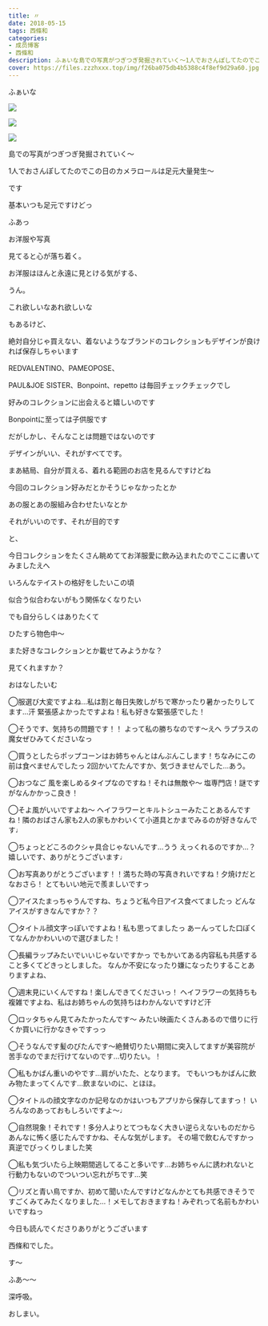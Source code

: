 ```yaml
---
title: 〃
date: 2018-05-15
tags: 西條和
categories: 
- 成员博客
- 西條和
description: ふぁいな島での写真がつぎつぎ発掘されていく〜1人でおさんぽしてたのでこの日のカメラロールは足元大量発生〜...
cover: https://files.zzzhxxx.top/img/f26ba075db4b5388c4f8ef9d29a60.jpg 
---
```





ふぁいな






![](https://files.zzzhxxx.top/img/f26ba075db4b5388c4f8ef9d29a60.jpg)










![](https://files.zzzhxxx.top/img/f26ba075db4b5388c4f8ef9d29a60-01.jpg)













![](https://files.zzzhxxx.top/img/f26ba075db4b5388c4f8ef9d29a60-02.jpg)











島での写真がつぎつぎ発掘されていく〜










1人でおさんぽしてたのでこの日のカメラロールは足元大量発生〜








です








基本いつも足元ですけどっ









ふあっ









お洋服や写真










見てると心が落ち着く。










お洋服はほんと永遠に見とける気がする、







うん。










これ欲しいなあれ欲しいな








もあるけど、











絶対自分じゃ買えない、着ないようなブランドのコレクションもデザインが良ければ保存しちゃいます













REDVALENTINO、PAMEOPOSE、

PAUL&JOE SISTER、Bonpoint、repetto は毎回チェックチェックでし









好みのコレクションに出会えると嬉しいのです













Bonpointに至っては子供服です












だがしかし、そんなことは問題ではないのです












デザインがいい、それがすべてです。











まあ結局、自分が買える、着れる範囲のお店を見るんですけどね











今回のコレクション好みだとかそうじゃなかったとか









あの服とあの服組み合わせたいなとか










それがいいのです、それが目的です













と、











今日コレクションをたくさん眺めててお洋服愛に飲み込まれたのでここに書いてみましたえへ
















いろんなテイストの格好をしたいこの頃













似合う似合わないがもう関係なくなりたい










でも自分らしくはありたくて










ひたすら物色中〜











また好きなコレクションとか載せてみようかな？










見てくれますか？
















おはなしたいむ



◯服選び大変ですよね…私は割と毎日失敗しがちで寒かったり暑かったりしてます…汗
緊張感よかったですよね！私も好きな緊張感でした！



◯そうです、気持ちの問題です！！
よって私の勝ちなのです〜えへ
ラプラスの魔女ぜひみてくださいなっ



◯買うとしたらポップコーンはお姉ちゃんとはんぶんこします！ちなみにこの前は食べませんでしたっ
2回かいてたんですか、気づきませんでした…あう。






◯おつなご
風を楽しめるタイプなのですね！それは無敵や〜
塩専門店！謎ですがなんかかっこ良き！



◯そよ風がいいですよね〜
ヘイフラワーとキルトシューみたことあるんですね！隣のおばさん家も2人の家もかわいくて小道具とかまでみるのが好きなんです♩




◯ちょっとどころのクシャ具合じゃないんです…うう
えっくれるのですか…？嬉しいです、ありがとうございます♩




◯お写真ありがとうございます！！満ちた時の写真きれいですね！夕焼けだとなおさら！
とてもいい地元で羨ましいですっ




◯アイスたまっちゃうんですね、ちょうど私今日アイス食べてましたっ
どんなアイスがすきなんですか？？




◯タイトル顔文字っぽいですよね！私も思ってましたっ
あーんってした口ぽくてなんかかわいいので選びました！




◯長編ラップみたいでいいじゃないですかっ
でもかいてある内容私も共感すること多くてどきっとしました。
なんか不安になったり嫌になったりすることありますよね、



◯週末見にいくんですね！楽しんできてくださいっ！
ヘイフラワーの気持ちも複雑ですよね、私はお姉ちゃんの気持ちはわかんないですけど汗




◯ロッタちゃん見てみたかったんです〜
みたい映画たくさんあるので借りに行くか買いに行かなきゃですっっ






◯そうなんです髪のびたんです〜絶賛切りたい期間に突入してますが美容院が苦手なのでまだ行けてないのです…切りたい。！




◯私もかばん重いのやです…肩がいたた、となります。
でもいつもかばんに飲み物たまってくんです…飲まないのに、とほほ。




◯タイトルの顔文字なのか記号なのかはいつもアプリから保存してますっ！
いろんなのあっておもしろいですよ〜♩





◯自然現象！それです！多分人よりとてつもなく大きい逆らえないものだからあんなに怖く感じたんですかね、そんな気がします。
その場で飲むんですかっ真逆でびっくりしました笑





◯私も気づいたら上映期間逃してること多いです…お姉ちゃんに誘われないと行動力もないのでついつい忘れがちです…笑





◯リズと青い鳥ですか、初めて聞いたんですけどなんかとても共感できそうですごくみてみたくなりました…！メモしておきますね！みぞれって名前もかわいいですねっ





今日も読んでくださりありがとうございます






西條和でした。










す〜







ふあ〜〜












深呼吸。









おしまい。


